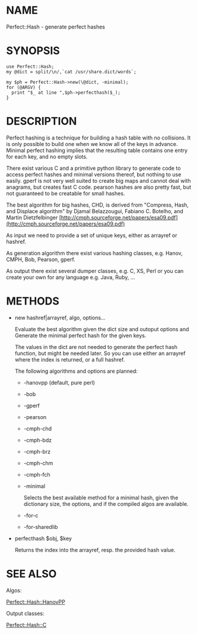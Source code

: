 # NAME

Perfect::Hash - generate perfect hashes

# SYNOPSIS

    use Perfect::Hash;
    my @dict = split/\n/,`cat /usr/share.dict/words`;

    my $ph = Perfect::Hash->new(\@dict, -minimal);
    for (@ARGV) {
      print "$_ at line ",$ph->perfecthash($_);
    }

# DESCRIPTION

Perfect hashing is a technique for building a hash table with no
collisions. It is only possible to build one when we know all of the
keys in advance. Minimal perfect hashing implies that the resulting
table contains one entry for each key, and no empty slots.

There exist various C and a primitive python library to generate code
to access perfect hashes and minimal versions thereof, but nothing to
use easily. gperf is not very well suited to create big maps and cannot
deal with anagrams, but creates fast C code. pearson hashes are also
pretty fast, but not guaranteed to be creatable for small hashes.

The best algorithm for big hashes, CHD, is derived from
"Compress, Hash, and Displace algorithm" by Djamal Belazzougui,
Fabiano C. Botelho, and Martin Dietzfelbinger
[http://cmph.sourceforge.net/papers/esa09.pdf](http://cmph.sourceforge.net/papers/esa09.pdf)

As input we need to provide a set of unique keys, either as arrayref
or hashref.

As generation algorithm there exist various hashing classes,
e.g. Hanov, CMPH, Bob, Pearson, gperf.

As output there exist several dumper classes, e.g. C, XS, Perl or
you can create your own for any language e.g. Java, Ruby, ...

# METHODS

- new hashref|arrayref, algo, options...

    Evaluate the best algorithm given the dict size and outoput options and 
    Generate the minimal perfect hash for the given keys. 

    The values in the dict are not needed to generate the perfect hash function,
    but might be needed later. So you can use either an arrayref where the index
    is returned, or a full hashref.

    The following algorithms and options are planned:

    - \-hanovpp (default, pure perl)
    - \-bob
    - \-gperf
    - \-pearson
    - \-cmph-chd
    - \-cmph-bdz
    - \-cmph-brz
    - \-cmph-chm
    - \-cmph-fch
    - \-minimal 

        Selects the best available method for a minimal hash, given the dictionary size, 
        the options, and if the compiled algos are available.

    - \-for-c
    - \-for-sharedlib

- perfecthash $obj, $key

    Returns the index into the arrayref, resp. the provided hash value.

# SEE ALSO

Algos:

[Perfect::Hash::HanovPP](https://metacpan.org/pod/Perfect::Hash::HanovPP)

Output classes:

[Perfect::Hash::C](https://metacpan.org/pod/Perfect::Hash::C)
